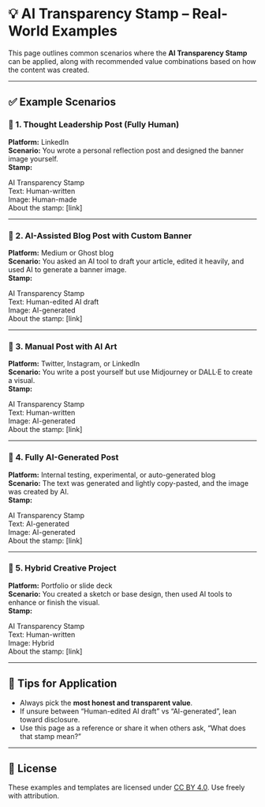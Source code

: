 # 💡 AI Transparency Stamp – Real-World Examples

This page outlines common scenarios where the **AI Transparency Stamp** can be applied, along with recommended value combinations based on how the content was created.

---

## ✅ Example Scenarios

### 📘 1. Thought Leadership Post (Fully Human)
**Platform:** LinkedIn  
**Scenario:** You wrote a personal reflection post and designed the banner image yourself.  
**Stamp:**

AI Transparency Stamp  
Text: Human-written  
Image: Human-made  
About the stamp: [link]

---

### 🧠 2. AI-Assisted Blog Post with Custom Banner  
**Platform:** Medium or Ghost blog  
**Scenario:** You asked an AI tool to draft your article, edited it heavily, and used AI to generate a banner image.  
**Stamp:**

AI Transparency Stamp  
Text: Human-edited AI draft  
Image: AI-generated      
About the stamp: [link]

---

### 🎨 3. Manual Post with AI Art  
**Platform:** Twitter, Instagram, or LinkedIn  
**Scenario:** You write a post yourself but use Midjourney or DALL·E to create a visual.  
**Stamp:**

AI Transparency Stamp  
Text: Human-written  
Image: AI-generated      
About the stamp: [link]

---

### 🤖 4. Fully AI-Generated Post  
**Platform:** Internal testing, experimental, or auto-generated blog  
**Scenario:** The text was generated and lightly copy-pasted, and the image was created by AI.  
**Stamp:**

AI Transparency Stamp  
Text: AI-generated  
Image: AI-generated      
About the stamp: [link]

---

### 🧩 5. Hybrid Creative Project  
**Platform:** Portfolio or slide deck  
**Scenario:** You created a sketch or base design, then used AI tools to enhance or finish the visual.  
**Stamp:**

AI Transparency Stamp  
Text: Human-written  
Image: Hybrid      
About the stamp: [link]

---

## 📌 Tips for Application

- Always pick the **most honest and transparent value**.
- If unsure between “Human-edited AI draft” vs “AI-generated”, lean toward disclosure.
- Use this page as a reference or share it when others ask, “What does that stamp mean?”

---

## 📄 License
These examples and templates are licensed under [CC BY 4.0](LICENSE). Use freely with attribution.


